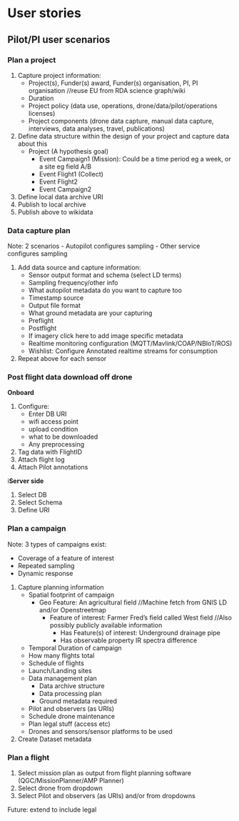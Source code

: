 # User stories

## Pilot/PI user scenarios

### Plan a project 

1. Capture project information:
    * Project(s), Funder(s) award, Funder(s) organisation, PI, PI organisation //reuse EU from RDA science graph/wiki
    * Duration
    * Project policy (data use, operations, drone/data/pilot/operations licenses)
    * Project components (drone data capture, manual data capture, interviews, data analyses, travel, publications)
2. Define data structure within the design of your project and capture data about this
    * Project (A hypothesis goal)
        - Event Campaign1 (Mission): Could be a time period eg a week, or a site eg field A/B
        - Event Flight1 (Collect)
        - Event Flight2
        - Event Campaign2
3. Define local data archive URI
4. Publish to local archive
5. Publish above to wikidata

### Data capture plan
Note: 2 scenarios
    - Autopilot configures sampling
    - Other service configures sampling

1. Add data source and capture information:
    * Sensor output format and schema (select LD terms)
    * Sampling frequency/other info
    * What autopilot metadata do you want to capture too
    * Timestamp source
    * Output file format
    * What ground metadata are your capturing
    * Preflight
    * Postflight
    * If imagery click here to add image specific metadata
    * Realtime monitoring configuration (MQTT/Mavlink/COAP/NBIoT/ROS)
    * Wishlist: Configure Annotated realtime streams for consumption
2. Repeat above for each sensor

### Post flight data download off drone
**Onboard**
1. Configure:
    * Enter DB URI
    * wifi access point
    * upload condition
    * what to be downloaded
    * Any preprocessing
2. Tag data with FlightID
3. Attach flight log
4. Attach Pilot annotations


i**Server side**
1. Select DB
2. Select Schema
3. Define URI

### Plan a campaign
Note: 3 types of campaigns exist:
 - Coverage of a feature of interest
 - Repeated sampling 
 - Dynamic response

1. Capture planning information
    * Spatial footprint of campaign
        * Geo Feature: An agricultural field //Machine fetch from GNIS LD  and/or Openstreetmap
            * Feature of interest: Farmer Fred’s field called West field //Also possibly publicly available information
                * Has Feature(s) of interest: Underground drainage pipe
                * Has observable property IR spectra difference
    * Temporal Duration of campaign
    * How many flights total
    * Schedule of flights
    * Launch/Landing sites
    * Data management plan
        * Data archive structure
        * Data processing plan 
        * Ground metadata required
    * Pilot and observers (as URIs)
    * Schedule drone maintenance
    * Plan legal stuff (access etc)
    * Drones and sensors/sensor platforms to be used
2. Create Dataset metadata

### Plan a flight

1. Select mission plan as output from flight planning software (QGC/MissionPlanner/AMP Planner)
2. Select drone from dropdown
3. Select Pilot and observers (as URIs) and/or from dropdowns

Future: extend to include legal

